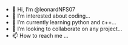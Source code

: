 - 👋 Hi, I’m @leonardNFS07
- 👀 I’m interested about coding...
- 🌱 I’m currently learning python and c++...
- 💞️ I’m looking to collaborate on any project...
- 📫 How to reach me ...

<!---
leonardNFS07/leonardNFS07 is a ✨ special ✨ repository because its `README.md` (this file) appears on your GitHub profile.
You can click the Preview link to take a look at your changes.
--->
